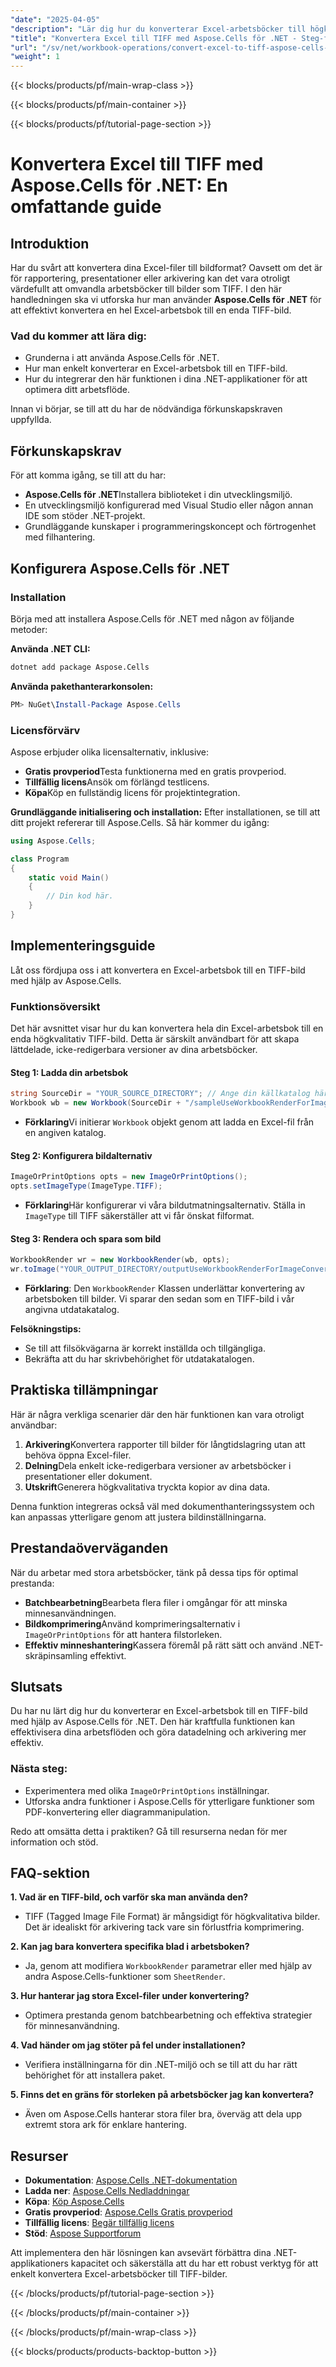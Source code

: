 ```yaml
---
"date": "2025-04-05"
"description": "Lär dig hur du konverterar Excel-arbetsböcker till högkvalitativa TIFF-bilder med Aspose.Cells för .NET. Följ den här steg-för-steg-guiden för sömlös integration."
"title": "Konvertera Excel till TIFF med Aspose.Cells för .NET - Steg-för-steg-guide"
"url": "/sv/net/workbook-operations/convert-excel-to-tiff-aspose-cells-dotnet/"
"weight": 1
---
```


{{< blocks/products/pf/main-wrap-class >}}

{{< blocks/products/pf/main-container >}}

{{< blocks/products/pf/tutorial-page-section >}}


# Konvertera Excel till TIFF med Aspose.Cells för .NET: En omfattande guide

## Introduktion
Har du svårt att konvertera dina Excel-filer till bildformat? Oavsett om det är för rapportering, presentationer eller arkivering kan det vara otroligt värdefullt att omvandla arbetsböcker till bilder som TIFF. I den här handledningen ska vi utforska hur man använder **Aspose.Cells för .NET** för att effektivt konvertera en hel Excel-arbetsbok till en enda TIFF-bild.

### Vad du kommer att lära dig:
- Grunderna i att använda Aspose.Cells för .NET.
- Hur man enkelt konverterar en Excel-arbetsbok till en TIFF-bild.
- Hur du integrerar den här funktionen i dina .NET-applikationer för att optimera ditt arbetsflöde.

Innan vi börjar, se till att du har de nödvändiga förkunskapskraven uppfyllda.

## Förkunskapskrav
För att komma igång, se till att du har:
- **Aspose.Cells för .NET**Installera biblioteket i din utvecklingsmiljö.
- En utvecklingsmiljö konfigurerad med Visual Studio eller någon annan IDE som stöder .NET-projekt.
- Grundläggande kunskaper i programmeringskoncept och förtrogenhet med filhantering.

## Konfigurera Aspose.Cells för .NET

### Installation
Börja med att installera Aspose.Cells för .NET med någon av följande metoder:

**Använda .NET CLI:**
```bash
dotnet add package Aspose.Cells
```

**Använda pakethanterarkonsolen:**
```powershell
PM> NuGet\Install-Package Aspose.Cells
```

### Licensförvärv
Aspose erbjuder olika licensalternativ, inklusive:
- **Gratis provperiod**Testa funktionerna med en gratis provperiod.
- **Tillfällig licens**Ansök om förlängd testlicens.
- **Köpa**Köp en fullständig licens för projektintegration.

**Grundläggande initialisering och installation:**
Efter installationen, se till att ditt projekt refererar till Aspose.Cells. Så här kommer du igång:
```csharp
using Aspose.Cells;

class Program
{
    static void Main()
    {
        // Din kod här.
    }
}
```

## Implementeringsguide
Låt oss fördjupa oss i att konvertera en Excel-arbetsbok till en TIFF-bild med hjälp av Aspose.Cells.

### Funktionsöversikt
Det här avsnittet visar hur du kan konvertera hela din Excel-arbetsbok till en enda högkvalitativ TIFF-bild. Detta är särskilt användbart för att skapa lättdelade, icke-redigerbara versioner av dina arbetsböcker.

#### Steg 1: Ladda din arbetsbok
```csharp
string SourceDir = "YOUR_SOURCE_DIRECTORY"; // Ange din källkatalog här
Workbook wb = new Workbook(SourceDir + "/sampleUseWorkbookRenderForImageConversion.xlsx");
```
- **Förklaring**Vi initierar `Workbook` objekt genom att ladda en Excel-fil från en angiven katalog.

#### Steg 2: Konfigurera bildalternativ
```csharp
ImageOrPrintOptions opts = new ImageOrPrintOptions();
opts.setImageType(ImageType.TIFF);
```
- **Förklaring**Här konfigurerar vi våra bildutmatningsalternativ. Ställa in `ImageType` till TIFF säkerställer att vi får önskat filformat.

#### Steg 3: Rendera och spara som bild
```csharp
WorkbookRender wr = new WorkbookRender(wb, opts);
wr.toImage("YOUR_OUTPUT_DIRECTORY/outputUseWorkbookRenderForImageConversion.tiff");
```
- **Förklaring**: Den `WorkbookRender` Klassen underlättar konvertering av arbetsboken till bilder. Vi sparar den sedan som en TIFF-bild i vår angivna utdatakatalog.

**Felsökningstips:**
- Se till att filsökvägarna är korrekt inställda och tillgängliga.
- Bekräfta att du har skrivbehörighet för utdatakatalogen.

## Praktiska tillämpningar
Här är några verkliga scenarier där den här funktionen kan vara otroligt användbar:
1. **Arkivering**Konvertera rapporter till bilder för långtidslagring utan att behöva öppna Excel-filer.
2. **Delning**Dela enkelt icke-redigerbara versioner av arbetsböcker i presentationer eller dokument.
3. **Utskrift**Generera högkvalitativa tryckta kopior av dina data.

Denna funktion integreras också väl med dokumenthanteringssystem och kan anpassas ytterligare genom att justera bildinställningarna.

## Prestandaöverväganden
När du arbetar med stora arbetsböcker, tänk på dessa tips för optimal prestanda:
- **Batchbearbetning**Bearbeta flera filer i omgångar för att minska minnesanvändningen.
- **Bildkomprimering**Använd komprimeringsalternativ i `ImageOrPrintOptions` för att hantera filstorleken.
- **Effektiv minneshantering**Kassera föremål på rätt sätt och använd .NET-skräpinsamling effektivt.

## Slutsats
Du har nu lärt dig hur du konverterar en Excel-arbetsbok till en TIFF-bild med hjälp av Aspose.Cells för .NET. Den här kraftfulla funktionen kan effektivisera dina arbetsflöden och göra datadelning och arkivering mer effektiv.

### Nästa steg:
- Experimentera med olika `ImageOrPrintOptions` inställningar.
- Utforska andra funktioner i Aspose.Cells för ytterligare funktioner som PDF-konvertering eller diagrammanipulation.

Redo att omsätta detta i praktiken? Gå till resurserna nedan för mer information och stöd.

## FAQ-sektion
**1. Vad är en TIFF-bild, och varför ska man använda den?**
   - TIFF (Tagged Image File Format) är mångsidigt för högkvalitativa bilder. Det är idealiskt för arkivering tack vare sin förlustfria komprimering.

**2. Kan jag bara konvertera specifika blad i arbetsboken?**
   - Ja, genom att modifiera `WorkbookRender` parametrar eller med hjälp av andra Aspose.Cells-funktioner som `SheetRender`.

**3. Hur hanterar jag stora Excel-filer under konvertering?**
   - Optimera prestanda genom batchbearbetning och effektiva strategier för minnesanvändning.

**4. Vad händer om jag stöter på fel under installationen?**
   - Verifiera inställningarna för din .NET-miljö och se till att du har rätt behörighet för att installera paket.

**5. Finns det en gräns för storleken på arbetsböcker jag kan konvertera?**
   - Även om Aspose.Cells hanterar stora filer bra, överväg att dela upp extremt stora ark för enklare hantering.

## Resurser
- **Dokumentation**: [Aspose.Cells .NET-dokumentation](https://reference.aspose.com/cells/net/)
- **Ladda ner**: [Aspose.Cells Nedladdningar](https://releases.aspose.com/cells/net/)
- **Köpa**: [Köp Aspose.Cells](https://purchase.aspose.com/buy)
- **Gratis provperiod**: [Aspose.Cells Gratis provperiod](https://releases.aspose.com/cells/net/)
- **Tillfällig licens**: [Begär tillfällig licens](https://purchase.aspose.com/temporary-license/)
- **Stöd**: [Aspose Supportforum](https://forum.aspose.com/c/cells/9)

Att implementera den här lösningen kan avsevärt förbättra dina .NET-applikationers kapacitet och säkerställa att du har ett robust verktyg för att enkelt konvertera Excel-arbetsböcker till TIFF-bilder.

{{< /blocks/products/pf/tutorial-page-section >}}

{{< /blocks/products/pf/main-container >}}

{{< /blocks/products/pf/main-wrap-class >}}

{{< blocks/products/products-backtop-button >}}